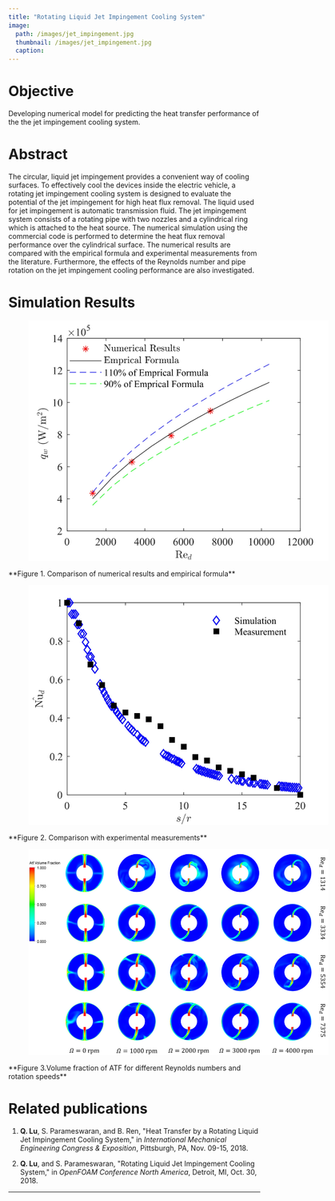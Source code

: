 ```yaml
---
title: "Rotating Liquid Jet Impingement Cooling System"
image:
  path: /images/jet_impingement.jpg
  thumbnail: /images/jet_impingement.jpg
  caption:
---
```

# Objective
Developing numerical model for predicting the heat transfer performance of the the jet impingement cooling system.

# Abstract
The circular, liquid jet impingement provides a convenient way of cooling surfaces. To effectively cool the devices inside the electric vehicle, a rotating jet impingement cooling system is designed to evaluate the potential of the jet impingement for high heat flux removal. The liquid used for jet impingement is automatic transmission fluid. The jet impingement system consists of a rotating pipe with two nozzles and a cylindrical ring which is attached to the heat source. The numerical simulation using the commercial code is performed to determine the heat flux removal performance over the cylindrical surface. The numerical results are compared with the empirical formula and experimental measurements from the literature. Furthermore, the effects of the Reynolds number and pipe rotation on the jet impingement cooling performance are also investigated.

# Simulation Results 

<figure style="width: 600px" class="align-center">
  <img src="/images/jet_impingement_emprical_comparison.jpg" alt="">
  <figcaption></figcaption>
</figure>
**Figure 1. Comparison of numerical results and empirical formula**

<figure style="width: 600px" class="align-center">
  <img src="/images/jet_impingement_comparison_with_measurements.jpg" alt="">
  <figcaption></figcaption>
</figure>
**Figure 2. Comparison with experimental measurements**

<figure style="width: 600px" class="align-center">
  <img src="/images/jet_impingement_VOF.png" alt="">
  <figcaption></figcaption>
</figure>
**Figure 3.Volume fraction of ATF for different Reynolds numbers and rotation speeds**

# Related publications

1. **Q. Lu**, S. Parameswaran, and B. Ren, "Heat Transfer by a Rotating Liquid Jet Impingement Cooling System," in *International Mechanical Engineering Congress & Exposition*, Pittsburgh, PA, Nov. 09-15, 2018.

1. **Q. Lu**, and S. Parameswaran, "Rotating Liquid Jet Impingement Cooling System," in *OpenFOAM Conference North America*, Detroit, MI, Oct. 30, 2018.

---
